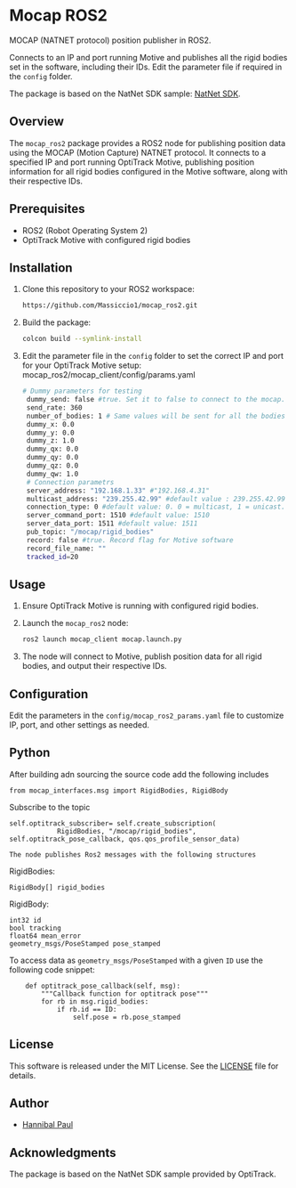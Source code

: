 # Mocap ROS2

MOCAP (NATNET protocol) position publisher in ROS2.

Connects to an IP and port running Motive and publishes all the rigid bodies set in the software, including their IDs. Edit the parameter file if required in the `config` folder.

The package is based on the NatNet SDK sample: [NatNet SDK](https://optitrack.com/support/downloads/developer-tools.html#natnet-sdk).

## Overview

The `mocap_ros2` package provides a ROS2 node for publishing position data using the MOCAP (Motion Capture) NATNET protocol. It connects to a specified IP and port running OptiTrack Motive, publishing position information for all rigid bodies configured in the Motive software, along with their respective IDs.

## Prerequisites

- ROS2 (Robot Operating System 2)
- OptiTrack Motive with configured rigid bodies

## Installation

1. Clone this repository to your ROS2 workspace:

   ```bash
   https://github.com/Massiccio1/mocap_ros2.git
   ```

2. Build the package:

   ```bash
   colcon build --symlink-install
   ```

3. Edit the parameter file in the `config` folder to set the correct IP and port for your OptiTrack Motive setup: mocap_ros2/mocap_client/config/params.yaml

   ```bash
   # Dummy parameters for testing
    dummy_send: false #true. Set it to false to connect to the mocap.
    send_rate: 360
    number_of_bodies: 1 # Same values will be sent for all the bodies
    dummy_x: 0.0
    dummy_y: 0.0
    dummy_z: 1.0
    dummy_qx: 0.0
    dummy_qy: 0.0
    dummy_qz: 0.0
    dummy_qw: 1.0
    # Connection parametrs
    server_address: "192.168.1.33" #"192.168.4.31"
    multicast_address: "239.255.42.99" #default value : 239.255.42.99
    connection_type: 0 #default value: 0. 0 = multicast, 1 = unicast.
    server_command_port: 1510 #default value: 1510
    server_data_port: 1511 #default value: 1511
    pub_topic: "/mocap/rigid_bodies"
    record: false #true. Record flag for Motive software
    record_file_name: ""
    tracked_id=20

   ```

## Usage

1. Ensure OptiTrack Motive is running with configured rigid bodies.
2. Launch the `mocap_ros2` node:

   ```bash
   ros2 launch mocap_client mocap.launch.py
   ```

3. The node will connect to Motive, publish position data for all rigid bodies, and output their respective IDs.

## Configuration

Edit the parameters in the `config/mocap_ros2_params.yaml` file to customize IP, port, and other settings as needed.

## Python

After building adn sourcing the source code add the following includes

```
from mocap_interfaces.msg import RigidBodies, RigidBody
```

Subscribe to the topic

```
self.optitrack_subscriber= self.create_subscription(
            RigidBodies, "/mocap/rigid_bodies", self.optitrack_pose_callback, qos.qos_profile_sensor_data)

The node publishes Ros2 messages with the following structures
```

RigidBodies:

```
RigidBody[] rigid_bodies
```

RigidBody:

```
int32 id
bool tracking
float64 mean_error
geometry_msgs/PoseStamped pose_stamped

```

To access data as `geometry_msgs/PoseStamped` with a given `ID` use the following code snippet:

```
    def optitrack_pose_callback(self, msg):
        """Callback function for optitrack pose"""
        for rb in msg.rigid_bodies:
            if rb.id == ID:
                self.pose = rb.pose_stamped
```

## License

This software is released under the MIT License. See the [LICENSE](LICENSE) file for details.

## Author

- [Hannibal Paul](https://github.com/hpaul360)

## Acknowledgments

The package is based on the NatNet SDK sample provided by OptiTrack.
